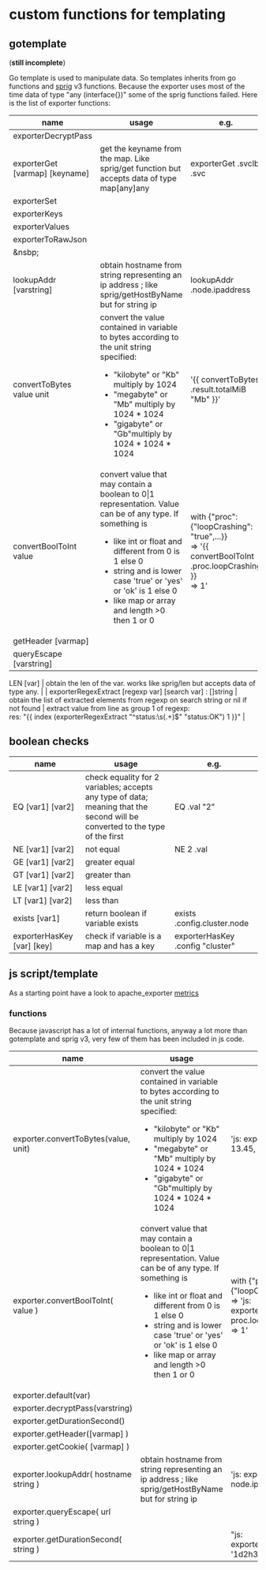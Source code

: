 <!-- cSpell:ignore varmap, svclb, varstring -->
# custom functions for templating

## gotemplate

(**still incomplete**)

Go template is used to manipulate data. So templates inherits from go functions and [sprig](https://masterminds.github.io/sprig/) v3 functions.
Because the exporter uses most of the time data of type "any (interface{})" some of the sprig functions failed.
Here is the list of exporter functions:

name| usage | e.g. |
--|---|---|
exporterDecryptPass | | |
exporterGet [varmap] [keyname] | get the keyname from the map. Like sprig/get function but accepts data of type map[any]any | exporterGet .svclb .svc |
exporterSet | | |
exporterKeys | | |
exporterValues | | |
exporterToRawJson | | |
&nsbp; | | |
lookupAddr [varstring] | obtain hostname from string representing an ip address ; like sprig/getHostByName but for string ip | lookupAddr .node.ipaddress |
convertToBytes value unit | convert the value contained in variable to bytes according to the unit string specified: <ul><li>"kilobyte" or "Kb" multiply by 1024 <li>"megabyte" or "Mb" multiply by 1024 \* 1024<li>"gigabyte" or "Gb"multiply by 1024 \* 1024 \* 1024</ul> | '{{ convertToBytes .result.totalMiB "Mb" }}' |
convertBoolToInt value | convert value that may contain a boolean to 0&#124;1 representation. Value can be of any type. If something is <ul><li>like int or float and different from 0 is 1 else 0<li>string and is lower case 'true' or 'yes' or 'ok' is 1 else 0<li>like map or array and length >0 then 1 or 0</ul>| with {"proc": {"loopCrashing": "true",...}}<br> => '{{ convertBoolToInt .proc.loopCrashing }}<br> => 1' |
getHeader [varmap] | | |
queryEscape [varstring] | | |

LEN [var] | obtain the len of the var. works like sprig/len but accepts data of type any. | |
exporterRegexExtract [regexp var] [search var] : []string | obtain the list of extracted elements from regexp on search string or nil if not found | extract value from line as group 1 of regexp: <br> res: "{{ index  (exporterRegexExtract "^status:\s(.+)$" "status:OK") 1 }}" |

## boolean checks

name| usage | e.g. |
---|---|---|
EQ [var1] [var2] | check equality for 2 variables; accepts any type of data; meaning that the second will be converted to the type of the first | EQ .val "2" |
NE [var1] [var2] | not equal | NE 2 .val |
GE [var1] [var2] | greater equal | |
GT [var1] [var2] | greater than | |
LE [var1] [var2] | less equal | |
LT [var1] [var2] | less than | |
exists [var1] | return boolean if variable exists| exists .config.cluster.node |
exporterHasKey [var] [key] | check if variable is a map and has a key | exporterHasKey .config "cluster" |

## js script/template

As a starting point have a look to apache_exporter [metrics](../contribs/apache/etc/apache/metrics/apache_status.collector.yml)

### functions

Because javascript has a lot of internal functions, anyway a lot more than gotemplate and sprig v3, very few of them has been included in js code.

name| usage | e.g. |
--|---|---|
exporter.convertToBytes(value, unit) | convert the value contained in variable to bytes according to the unit string specified: <ul><li>"kilobyte" or "Kb" multiply by 1024 <li>"megabyte" or "Mb" multiply by 1024 \* 1024<li>"gigabyte" or "Gb"multiply by 1024 \* 1024 * 1024</ul> | 'js: exporter.convertToBytes( 13.45, "Mb" )' |
exporter.convertBoolToInt( value )| convert value that may contain a boolean to 0&#124;1 representation. Value can be of any type. If something is <ul><li>like int or float and different from 0 is 1 else 0<li>string and is lower case 'true' or 'yes' or 'ok' is 1 else 0<li>like map or array and length >0 then 1 or 0</ul>| with {"proc": {"loopCrashing": "true",...}}<br> => 'js: exporter.convertBoolToInt( proc.loopCrashing)'<br> => 1' |
exporter.default(var) | | |
exporter.decryptPass(varstring) | | |
exporter.getDurationSecond() | | |
exporter.getHeader([varmap] ) | | |
exporter.getCookie( [varmap] ) | | |
exporter.lookupAddr( hostname string ) | obtain hostname from string representing an ip address ; like sprig/getHostByName but for string ip | 'js: exporter.lookupAddr( node.ipaddress)' |
exporter.queryEscape( url string ) | | |
exporter.getDurationSecond( string ) | | "js: exporter.getDurationSecond( '1d2h30s' )" |
